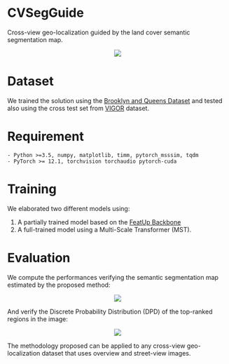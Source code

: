 # **CVSegGuide**
Cross-view geo-localization guided by the land cover semantic segmentation map.

<p align="center">
<img src="https://github.com/nathanxavier/CVSegGuide/blob/e0a8e126908861d44dccdcadd3218cf56547b377/Figures/Graphical%20Abstract.png">
</p>

# **Dataset**
We trained the solution using the [Brooklyn and Queens Dataset](https://arxiv.org/pdf/2204.01807) and tested also using the cross test set from [VIGOR](https://github.com/Jeff-Zilence/VIGOR) dataset.


# **Requirement**
```
- Python >=3.5, numpy, matplotlib, timm, pytorch_msssim, tqdm
- PyTorch >= 12.1, torchvision torchaudio pytorch-cuda
```

# **Training**
We elaborated two different models using:
 1. A partially trained model based on the [FeatUp Backbone](https://github.com/mhamilton723/FeatUp)
 2. A full-trained model using a Multi-Scale Transformer (MST).

# **Evaluation**
We compute the performances verifying the semantic segmentation map estimated by the proposed method:
<p align="center">
<img src="https://github.com/nathanxavier/CVSegGuide/blob/main/Figures/B%26Q%20Segments.png">
</p>

And verify the Discrete Probability Distribution (DPD) of the top-ranked regions in the image:
<p align="center">
<img src="https://github.com/nathanxavier/CVSegGuide/blob/main/Figures/B%26Q%20Regions.png">
</p>

The methodology proposed can be applied to any cross-view geo-localization dataset that uses overview and street-view images.
